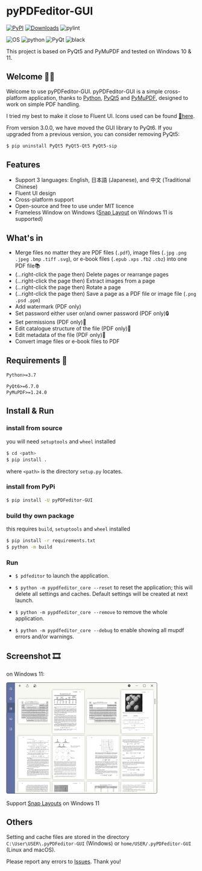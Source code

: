 # pyPDFeditor-GUI

[![PyPI](https://img.shields.io/pypi/v/pyPDFeditor-GUI?color=5f69b4)](https://pypi.org/project/pyPDFeditor-GUI/)
[![Downloads](https://static.pepy.tech/personalized-badge/pyPDFeditor-GUI?period=total&units=international_system&left_color=black&right_color=green&left_text=Downloads)](https://pepy.tech/project/pyPDFeditor-GUI)
![pylint](https://github.com/Augus1999/pyPDFeditor-GUI/actions/workflows/pylint.yml/badge.svg)

![OS](https://img.shields.io/badge/OS-Win%20|%20Linux%20|%20macOS-blue?color=00b166)
![python](https://img.shields.io/badge/Python-3.9%20|%203.10-blue.svg?color=dd9b65)
![PyQt](https://img.shields.io/badge/PyQt-5.15-blue?color=708ddd)
![black](https://img.shields.io/badge/code%20style-black-black)

This project is based on PyQt5 and PyMuPDF and tested on Windows 10 & 11.

## Welcome 🎃🎉

Welcome to use pyPDFeditor-GUI. pyPDFeditor-GUI is a simple cross-platform application, thanks
to [Python](https://www.python.org/), [PyQt5](https://www.riverbankcomputing.com/software/pyqt/)
and [PyMuPDF](https://github.com/pymupdf/PyMuPDF), designed to work on simple PDF handling.

I tried my best to make it close to Fluent UI. Icons used can be found [🔗here](https://fluenticons.co/).

From version 3.0.0, we have moved the GUI library to PyQt6. If you upgraded from a previous version, you can consider removing PyQt5:
```bash
$ pip uninstall PyQt5 PyQt5-Qt5 PyQt5-sip
```

## Features

* Support 3 languages: English, 日本語 (Japanese), and 中文 (Traditional Chinese)
* Fluent UI design
* Cross-platform support
* Open-source and free to use under MIT licence
* Frameless Window on
  Windows ([Snap Layout](https://answers.microsoft.com/en-us/windows/forum/all/how-to-use-snap-layouts-and-snap-groups-in-windows/3213a6b6-5a33-4d40-bbce-e01388a40976)
  on Windows 11 is supported)

## What's in

* Merge files no matter they are PDF files (`.pdf`), image files (`.jpg` `.png` `.jpeg` `.bmp` `.tiff` `.svg`), or
  e-book files (`.epub` `.xps` `.fb2` `.cbz`) into one PDF file📚
* (...right-click the page then) Delete pages or rearrange pages
* (...right-click the page then) Extract images from a page
* (...right-click the page then) Rotate a page
* (...right-click the page then) Save a page as a PDF file or image file (`.png` `.psd` `.ppm`)
* Add watermark (PDF only)
* Set password either user or/and owner password (PDF only)🔒
* Set permissions (PDF only)🔏
* Edit catalogue structure of the file (PDF only)📑
* Edit metadata of the file (PDF only)📝
* Convert image files or e-book files to PDF

## Requirements 🧩

```text
Python>=3.7
```

```text
PyQt6>=6.7.0
PyMuPDF>=1.24.0
```

## Install & Run

### install from source

you will need `setuptools` and `wheel` installed

```bash
$ cd <path>
$ pip install .
```

where `<path>` is the directory `setup.py` locates.

### install from PyPi

```bash
$ pip install -U pyPDFeditor-GUI
```

### build thy own package

this requires `build`, `setuptools` and `wheel` installed

```bash
$ pip install -r requirements.txt
$ python -m build
```

### Run

* `$ pdfeditor` to launch the application.

* `$ python -m pypdfeditor_core --reset` to reset the application; this will delete all settings and caches. Default
  settings will be created at next launch.

* `$ python -m pypdfeditor_core --remove` to remove the whole application.
* `$ python -m pypdfeditor_core --debug` to enable showing all mupdf errors and/or warnings.

## Screenshot 🎞️

on Windows 11:

<img src="./screenshots/tab2.png" width="400" alt="tab2 win11"/>

Support [Snap Layouts](https://answers.microsoft.com/en-us/windows/forum/all/how-to-use-snap-layouts-and-snap-groups-in-windows/3213a6b6-5a33-4d40-bbce-e01388a40976)
on Windows 11

## Others

Setting and cache files are stored in the directory `C:\User\USER\.pyPDFeditor-GUI` (Windows) or `home/USER/.pyPDFeditor-GUI`
(Linux and macOS).

Please report any errors to [Issues](https://github.com/Augus1999/pyPDFeditor-GUI/issues). Thank you!

